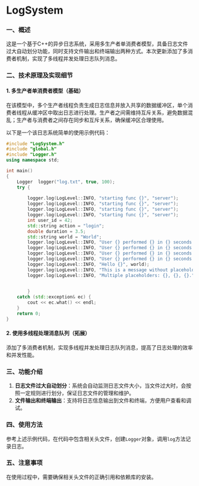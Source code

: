 # LogSystem

### 一、概述

这是一个基于C++的异步日志系统，采用多生产者单消费者模型，具备日志文件过大自动划分功能，同时支持文件输出和终端输出两种方式。本次更新添加了多消费者机制，实现了多线程并发处理日志队列消息。

### 二、技术原理及实现细节

#### 1. 多生产者单消费者模型（基础）

在该模型中，多个生产者线程负责生成日志信息并放入共享的数据缓冲区，单个消费者线程从缓冲区中取出日志进行处理。生产者之间需维持互斥关系，避免数据混乱；生产者与消费者之间存在同步和互斥关系，确保缓冲区合理使用。

以下是一个该日志系统简单的使用示例代码：

```cpp
#include "LogSystem.h"
#include "global.h"
#include "Logger.h"
using namespace std;

int main()
{
	Logger  logger("log.txt", true, 100);
	try {
		
		logger.log(LogLevel::INFO, "starting func {}", "server");
		logger.log(LogLevel::INFO, "starting func {}", "server");
		logger.log(LogLevel::INFO, "starting func {}", "server");
		logger.log(LogLevel::INFO, "starting func {}", "server");
		int user_id = 42;
		std::string action = "login";
		double duration = 3.5;
		std::string world = "World";
		logger.log(LogLevel::INFO, "User {} performed {} in {} seconds.", user_id, action, duration);
		logger.log(LogLevel::INFO, "User {} performed {} in {} seconds.", user_id, action, duration);
		logger.log(LogLevel::INFO, "User {} performed {} in {} seconds.", user_id, action, duration);
		logger.log(LogLevel::INFO, "User {} performed {} in {} seconds.", user_id, action, duration);
		logger.log(LogLevel::INFO, "Hello {}", world);
		logger.log(LogLevel::INFO, "This is a message without placeholders.");
		logger.log(LogLevel::INFO, "Multiple placeholders: {}, {}, {}.", 1, 2, 3);
			

		}
	catch (std::exception& ec) {
		cout << ec.what() << endl;
	}
	return 0;
}
```

#### 2. 使用多线程处理消息队列（拓展）

添加了多消费者机制，实现多线程并发处理日志队列消息，提高了日志处理的效率和并发性能。

### 三、功能介绍

1. **日志文件过大自动划分**：系统会自动监测日志文件大小，当文件过大时，会按照一定规则进行划分，保证日志文件的管理和维护。
2. **文件输出和终端输出**：支持将日志信息输出到文件和终端，方便用户查看和调试。

### 四、使用方法

参考上述示例代码，在代码中包含相关头文件，创建`Logger`对象，调用`log`方法记录日志。

### 五、注意事项

在使用过程中，需要确保相关头文件的正确引用和依赖库的安装。
